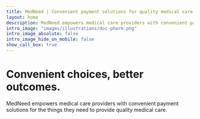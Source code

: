 ```yaml
---
title: MedNeed | Convenient payment solutions for quality medical care
layout: home
description: MedNeed empowers medical care providers with convenient payment solutions for the things they need to provide quality medical care.
intro_image: "images/illustrations/doc-pharm.png"
intro_image_absolute: false
intro_image_hide_on_mobile: false
show_call_box: true
---
```


# Convenient choices, better outcomes.

MedNeed empowers medical care providers with convenient payment solutions for the things they need to provide quality medical care.


